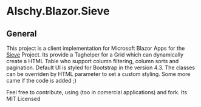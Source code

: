 # Alschy.Blazor.Sieve

## General
This project is a client implementation for Microsoft Blazor Apps for the [Sieve](https://github.com/Biarity/Sieve) Project.
Its provide a Taghelper for a Grid which can dynamically create a HTML Table who support column filtering, column sorts and pagination. Default UI is styled for Bootstrap in the version 4.3. The classes can be overriden by HTML parameter to set a custom styling. Some more came if the code is added ;) 

Feel free to contribute, using (too in comercial applications) and fork. Its MIT Licensed 
